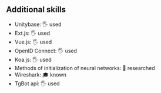 ## Additional skills

- Unitybase: 🖐️ used
- Ext.js: 🖐️ used
- Vue.js: 🖐️ used
- OpenID Connect: 🖐️ used
- Koa.js: 🖐️ used
- Methods of initialization of neural networks: 🔬 researched
- Wireshark: 🎓 known
- TgBot api:  🖐️ used

